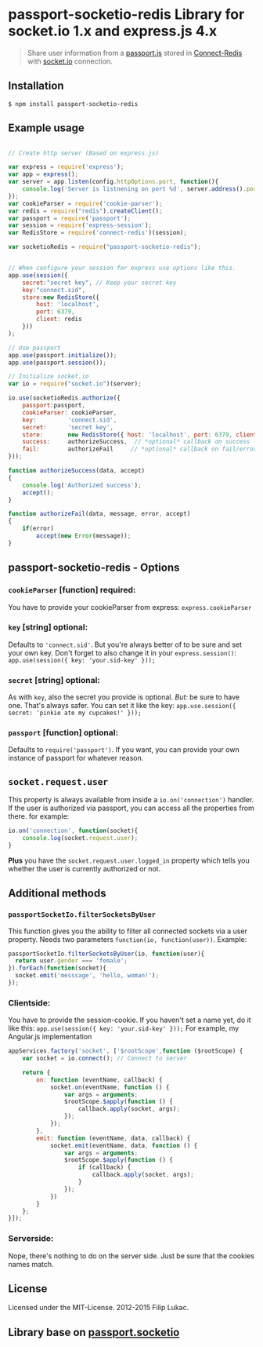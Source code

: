 
# passport-socketio-redis Library for socket.io 1.x and express.js 4.x
> Share user information from a [passport.js](http://passportjs.org) stored in [Connect-Redis](https://www.npmjs.com/package/connect-redis) with [socket.io](http://socket.io) connection.

## Installation

```
$ npm install passport-socketio-redis
```

## Example usage


```javascript

// Create http server (Based on express.js)

var express = require('express');
var app = express();
var server = app.listen(config.httpOptions.port, function(){
    console.log('Server is listnening on port %d', server.address().port);
});
var cookieParser = require('cookie-parser');
var redis = require("redis").createClient();
var passport = require('passport');
var session = require('express-session');
var RedisStore = require('connect-redis')(session);

var socketioRedis = require("passport-socketio-redis");


// When configure your session for express use options like this.
app.use(session({
    secret:"secret key", // Keep your secret key
    key:"connect.sid", 
    store:new RedisStore({
        host: 'localhost',
        port: 6379,
        client: redis
    }))
);

// Use passport
app.use(passport.initialize());
app.use(passport.session());

// Initialize socket.io 
var io = require("socket.io")(server);

io.use(socketioRedis.authorize({
    passport:passport,
    cookieParser: cookieParser,
    key:         'connect.sid',       
    secret:      'secret key',    
    store:       new RedisStore({ host: 'localhost', port: 6379, client: redis }),
    success:     authorizeSuccess,  // *optional* callback on success - read more below
    fail:        authorizeFail     // *optional* callback on fail/error - read more below
}));

function authorizeSuccess(data, accept)
{
    console.log('Authorized success');
    accept();
}

function authorizeFail(data, message, error, accept)
{
    if(error)
        accept(new Error(message));
}
```

## passport-socketio-redis - Options


### `cookieParser` [function] **required**:
You have to provide your cookieParser from express: `express.cookieParser`

### `key` [string] **optional**:
Defaults to `'connect.sid'`. But you're always better of to be sure and set your own key. Don't forget to also change it in your `express.session()`:
`app.use(session({ key: 'your.sid-key' }));`

### `secret` [string] **optional**:
As with `key`, also the secret you provide is optional. *But:* be sure to have one. That's always safer. You can set it like the key:
`app.use.session({ secret: 'pinkie ate my cupcakes!' }));`

### `passport` [function] **optional**:
Defaults to `require('passport')`. If you want, you can provide your own instance of passport for whatever reason.

## `socket.request.user` 
This property is always available from inside a `io.on('connection')` handler. If the user is authorized via passport, you can access all the properties from there.
for example:
```javascript
io.on('connection', function(socket){
    console.log(socket.request.user);
}
```
**Plus** you have the `socket.request.user.logged_in` property which tells you whether the user is currently authorized or not.

## Additional methods

### `passportSocketIo.filterSocketsByUser`
This function gives you the ability to filter all connected sockets via a user property. Needs two parameters `function(io, function(user))`. Example:
```javascript
passportSocketIo.filterSocketsByUser(io, function(user){
  return user.gender === 'female';
}).forEach(function(socket){
  socket.emit('messsage', 'hello, woman!');
});
```

### Clientside:

You have to provide the session-cookie. If you haven't set a name yet, do it like this: `app.use(session({ key: 'your.sid-key' }));`
For example, my Angular.js implementation
```javascript
appServices.factory('socket', ['$rootScope',function ($rootScope) {
    var socket = io.connect(); // Connect to server

    return {
        on: function (eventName, callback) {
            socket.on(eventName, function () {
                var args = arguments;
                $rootScope.$apply(function () {
                    callback.apply(socket, args);
                });
            });
        },
        emit: function (eventName, data, callback) {
            socket.emit(eventName, data, function () {
                var args = arguments;
                $rootScope.$apply(function () {
                    if (callback) {
                        callback.apply(socket, args);
                    }
                });
            })
        }
    };
}]);
```

### Serverside:
Nope, there's nothing to do on the server side. Just be sure that the cookies names match.


## License
Licensed under the MIT-License.
2012-2015 Filip Lukac.

## Library base on [passport.socketio](https://github.com/jfromaniello/passport.socketio)
